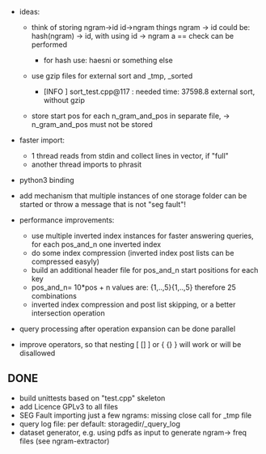 * ideas:
    * think of storing ngram->id id->ngram things
        ngram -> id could be: hash(ngram) -> id, with using id -> ngram a == check can be performed
        * for hash use: haesni or something else

    * use gzip files for external sort and _tmp, _sorted
        * [INFO ] sort_test.cpp@117      :  needed time: 37598.8  external sort, without gzip

    * store start pos for each n_gram_and_pos in separate file,
        -> n_gram_and_pos must not be stored

* faster import:
    * 1 thread reads from stdin and collect lines in vector, if "full"
    * another thread imports to phrasit

* python3 binding
* add mechanism that multiple instances of one storage folder can be started
    or throw a message that is not "seg fault"!
* performance improvements:
    * use multiple inverted index instances for faster answering queries,
        for each pos_and_n one inverted index
    * do some index compression (inverted index post lists can be compressed easyly)
    * build an additional header file for pos_and_n start positions for each key
    * pos_and_n= 10*pos + n  values are:
        {1,..,5}{1,..,5} therefore 25 combinations
    * inverted index compression and post list skipping, or a better intersection operation

* query processing after operation expansion can be done parallel
* improve operators, so that nesting [ [] ] or { {} } will work or will be disallowed


DONE
----
* build unittests based on "test.cpp" skeleton
* add Licence GPLv3 to all files
* SEG Fault importing just a few ngrams: missing close call for _tmp file
* query log file: per default: storagedir/_query_log
* dataset generator, e.g. using pdfs as input to generate ngram-> freq files (see ngram-extractor)
